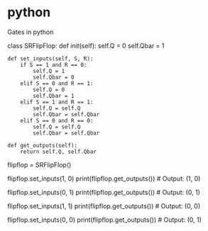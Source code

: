# python
Gates in python 


class SRFlipFlop:
    def _init_(self):
        self.Q = 0
        self.Qbar = 1
        
    def set_inputs(self, S, R):
        if S == 1 and R == 0:
            self.Q = 1
            self.Qbar = 0
        elif S == 0 and R == 1:
            self.Q = 0
            self.Qbar = 1
        elif S == 1 and R == 1:
            self.Q = self.Q
            self.Qbar = self.Qbar
        elif S == 0 and R == 0:
            self.Q = self.Q
            self.Qbar = self.Qbar
            
    def get_outputs(self):
        return self.Q, self.Qbar
    
flipflop = SRFlipFlop()

flipflop.set_inputs(1, 0)
print(flipflop.get_outputs()) # Output: (1, 0)

flipflop.set_inputs(0, 1)
print(flipflop.get_outputs()) # Output: (0, 1)

flipflop.set_inputs(1, 1)
print(flipflop.get_outputs()) # Output: (0, 0)

flipflop.set_inputs(0, 0)
print(flipflop.get_outputs()) # Output: (0, 1)
